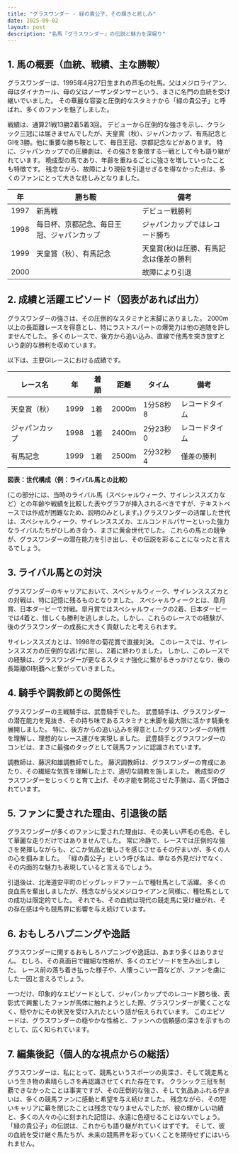 ```yaml
---
title: "グラスワンダー - 緑の貴公子、その輝きと悲しみ"
date: 2025-09-02
layout: post
description: "名馬『グラスワンダー』の伝説と魅力を深堀り"
---
```


## 1. 馬の概要（血統、戦績、主な勝鞍）

グラスワンダーは、1995年4月27日生まれの芦毛の牡馬。父はメジロライアン、母はダイナカール、母の父はノーザンダンサーという、まさに名門の血統を受け継いでいました。  その華麗な容姿と圧倒的なスタミナから「緑の貴公子」と呼ばれ、多くのファンを魅了しました。

戦績は、通算21戦13勝2着5着3回。  デビューから圧倒的な強さを示し、クラシック三冠には届きませんでしたが、天皇賞（秋）、ジャパンカップ、有馬記念とGIを3勝。他に重要な勝ち鞍として、毎日王冠、京都記念などがあります。  特に、ジャパンカップでの圧勝劇は、その強さを象徴する一戦として今も語り継がれています。  晩成型の馬であり、年齢を重ねるごとに強さを増していったことも特徴です。  残念ながら、故障により現役を引退せざるを得なかった点は、多くのファンにとって大きな悲しみとなりました。


| 年 | 勝ち鞍 | 備考 |
|---|---|---|
| 1997 |  新馬戦 |  デビュー戦勝利 |
| 1998 |  毎日杯、京都記念、毎日王冠、ジャパンカップ |  ジャパンカップではレコード勝ち |
| 1999 | 天皇賞（秋）、有馬記念 | 天皇賞(秋)は圧勝、有馬記念は僅差の勝利 |
| 2000 |  |  故障により引退 |


## 2. 成績と活躍エピソード（図表があれば出力）

グラスワンダーの強さは、その圧倒的なスタミナと末脚にありました。  2000m以上の長距離レースを得意とし、特にラストスパートの爆発力は他の追随を許しませんでした。  多くのレースで、後方から追い込み、直線で他馬を突き放すという劇的な勝利を収めています。

以下は、主要GIレースにおける成績です。

| レース名 | 年 | 着順 | 距離 | タイム | 備考 |
|---|---|---|---|---|---|
| 天皇賞（秋） | 1999 | 1着 | 2000m | 1分58秒8 |  レコードタイム |
| ジャパンカップ | 1998 | 1着 | 2400m | 2分23秒0 |  レコードタイム |
| 有馬記念 | 1999 | 1着 | 2500m | 2分32秒4 |  僅差の勝利 |


**図表：世代構成（例：ライバル馬との比較）**

(この部分には、当時のライバル馬（スペシャルウィーク、サイレンススズカなど）との年齢や戦績を比較した表やグラフが挿入されるべきですが、テキストベースでは作成が困難なため、説明のみとします。)  グラスワンダーの活躍した世代は、スペシャルウィーク、サイレンススズカ、エルコンドルパサーといった強力なライバルたちがひしめき合う、まさに黄金世代でした。  これらの馬との競争が、グラスワンダーの潜在能力を引き出し、その伝説を彩ることになったと言えるでしょう。


## 3. ライバル馬との対決

グラスワンダーのキャリアにおいて、スペシャルウィーク、サイレンススズカとの対戦は、特に記憶に残るものとなりました。  スペシャルウィークとは、皐月賞、日本ダービーで対戦。皐月賞ではスペシャルウィークの2着、日本ダービーでは4着と、惜しくも勝利を逃しました。しかし、これらのレースでの経験が、後のグラスワンダーの成長に大きく貢献したと考えられます。

サイレンススズカとは、1998年の菊花賞で直接対決。  このレースでは、サイレンススズカの圧倒的な逃げに屈し、2着に終わりました。  しかし、このレースでの経験は、グラスワンダーが更なるスタミナ強化に繋がるきっかけとなり、後の長距離GI制覇へと繋がっていきました。


## 4. 騎手や調教師との関係性

グラスワンダーの主戦騎手は、武豊騎手でした。  武豊騎手は、グラスワンダーの潜在能力を見抜き、その持ち味であるスタミナと末脚を最大限に活かす騎乗を展開しました。  特に、後方からの追い込みを得意としたグラスワンダーの特性を理解し、理想的なレース運びを実現しました。  武豊騎手とグラスワンダーのコンビは、まさに最強のタッグとして競馬ファンに認識されています。

調教師は、藤沢和雄調教師でした。  藤沢調教師は、グラスワンダーの育成にあたり、その繊細な気質を理解した上で、適切な調教を施しました。  晩成型のグラスワンダーをじっくりと育て上げ、その才能を開花させた手腕は、高く評価されています。


## 5. ファンに愛された理由、引退後の話

グラスワンダーが多くのファンに愛された理由は、その美しい芦毛の毛色、そして華麗な走りだけではありませんでした。  常に冷静で、レースでは圧倒的な強さを発揮しながらも、どこか気品と優しさを感じさせるその佇まいが、多くの人の心を掴みました。  「緑の貴公子」という呼び名は、単なる外見だけでなく、その内面的な魅力も表現していると言えるでしょう。

引退後は、北海道安平町のビッグレッドファームで種牡馬として活躍。  多くの良血馬を輩出しましたが、残念ながら父メジロライアンと同様に、種牡馬としての成功は限定的でした。  それでも、その血統は現代の競走馬に受け継がれ、その存在感は今も競馬界に影響を与え続けています。


## 6. おもしろハプニングや逸話

グラスワンダーに関するおもしろハプニングや逸話は、あまり多くはありません。  むしろ、その真面目で繊細な性格が、多くのエピソードを生み出しました。  レース前の落ち着き払った様子や、人懐っこい一面などが、ファンを虜にした一因と言えるでしょう。  

一つだけ、印象的なエピソードとして、ジャパンカップでのレコード勝ち後、表彰式で興奮したファンが馬体に触れようとした際、グラスワンダーが驚くことなく、穏やかにその状況を受け入れたという話が伝えられています。  このエピソードは、グラスワンダーの穏やかな性格と、ファンへの信頼感の深さを示すものとして、広く知られています。


## 7. 編集後記（個人的な視点からの総括）

グラスワンダーは、私にとって、競馬というスポーツの奥深さ、そして競走馬という生き物の素晴らしさを再認識させてくれた存在です。  クラシック三冠を制覇できなかったことは事実ですが、その圧倒的な強さ、そして気品あふれる佇まいは、多くの競馬ファンに感動と希望を与え続けました。  残念ながら、その短いキャリアに幕を閉じたことは残念でなりませんでしたが、彼の輝かしい功績と、多くの人々の心に刻まれた記憶は、永遠に色褪せることはないでしょう。  「緑の貴公子」の伝説は、これからも語り継がれていくはずです。  そして、彼の血統を受け継ぐ馬たちが、未来の競馬界を彩っていくことを期待せずにはいられません。
